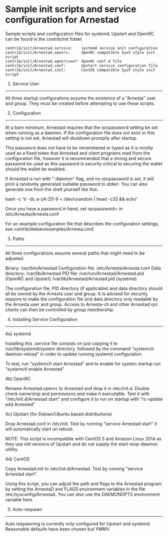 Sample init scripts and service configuration for Arnestad
==========================================================

Sample scripts and configuration files for systemd, Upstart and OpenRC
can be found in the contrib/init folder.

    contrib/init/Arnestad.service:    systemd service unit configuration
    contrib/init/Arnestad.openrc:     OpenRC compatible SysV style init script
    contrib/init/Arnestad.openrcconf: OpenRC conf.d file
    contrib/init/Arnestad.conf:       Upstart service configuration file
    contrib/init/Arnestad.init:       CentOS compatible SysV style init script

1. Service User
---------------------------------

All three startup configurations assume the existence of a "Arnesta" user
and group.  They must be created before attempting to use these scripts.

2. Configuration
---------------------------------

At a bare minimum, Arnestad requires that the rpcpassword setting be set
when running as a daemon.  If the configuration file does not exist or this
setting is not set, Arnestad will shutdown promptly after startup.

This password does not have to be remembered or typed as it is mostly used
as a fixed token that Arnestad and client programs read from the configuration
file, however it is recommended that a strong and secure password be used
as this password is security critical to securing the wallet should the
wallet be enabled.

If Arnestad is run with "-daemon" flag, and no rpcpassword is set, it will
print a randomly generated suitable password to stderr.  You can also
generate one from the shell yourself like this:

bash -c 'tr -dc a-zA-Z0-9 < /dev/urandom | head -c32 && echo'

Once you have a password in hand, set rpcpassword= in /etc/Arnesta/Arnesta.conf

For an example configuration file that describes the configuration settings,
see contrib/debian/examples/Arnesta.conf.

3. Paths
---------------------------------

All three configurations assume several paths that might need to be adjusted.

Binary:              /usr/bin/Arnestad
Configuration file:  /etc/Arnesta/Arnesta.conf
Data directory:      /var/lib/Arnestad
PID file:            /var/run/Arnestad/Arnestad.pid (OpenRC and Upstart)
                     /var/lib/Arnestad/Arnestad.pid (systemd)

The configuration file, PID directory (if applicable) and data directory
should all be owned by the Arnesta user and group.  It is advised for security
reasons to make the configuration file and data directory only readable by the
Arnesta user and group.  Access to Arnesta-cli and other Arnestad rpc clients
can then be controlled by group membership.

4. Installing Service Configuration
-----------------------------------

4a) systemd

Installing this .service file consists on just copying it to
/usr/lib/systemd/system directory, followed by the command
"systemctl daemon-reload" in order to update running systemd configuration.

To test, run "systemctl start Arnestad" and to enable for system startup run
"systemctl enable Arnestad"

4b) OpenRC

Rename Arnestad.openrc to Arnestad and drop it in /etc/init.d.  Double
check ownership and permissions and make it executable.  Test it with
"/etc/init.d/Arnestad start" and configure it to run on startup with
"rc-update add Arnestad"

4c) Upstart (for Debian/Ubuntu based distributions)

Drop Arnestad.conf in /etc/init.  Test by running "service Arnestad start"
it will automatically start on reboot.

NOTE: This script is incompatible with CentOS 5 and Amazon Linux 2014 as they
use old versions of Upstart and do not supply the start-stop-daemon uitility.

4d) CentOS

Copy Arnestad.init to /etc/init.d/Arnestad. Test by running "service Arnestad start".

Using this script, you can adjust the path and flags to the Arnestad program by
setting the ArnestaD and FLAGS environment variables in the file
/etc/sysconfig/Arnestad. You can also use the DAEMONOPTS environment variable here.

5. Auto-respawn
-----------------------------------

Auto respawning is currently only configured for Upstart and systemd.
Reasonable defaults have been chosen but YMMV.
